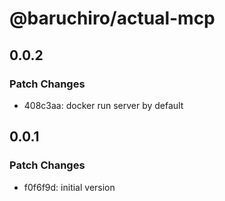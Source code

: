 # @baruchiro/actual-mcp

## 0.0.2

### Patch Changes

- 408c3aa: docker run server by default

## 0.0.1

### Patch Changes

- f0f6f9d: initial version
